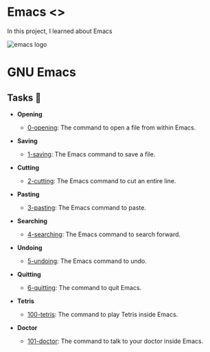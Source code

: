 # Emacs <<project--946>>

In this project, I learned about Emacs
<p>
  <img
   src="https://www.gnu.org/software/emacs/images/emacs.png"
   alt="emacs logo">
   <h1>GNU Emacs</h1>
</p>

## Tasks :page_with_curl:

* **Opening**
  * [0-opening](./0-opening): The command to open a file from within Emacs.

* **Saving**
  * [1-saving](./1-saving): The Emacs command to save a file.

* **Cutting**
  * [2-cutting](./2-cutting): The Emacs command to cut an entire line.

* **Pasting**
  * [3-pasting](./3-pasting): The Emacs command to paste.

* **Searching**
  * [4-searching](4-searching): The Emacs command to search forward.

* **Undoing**
  * [5-undoing](./5-undoing): The Emacs command to undo.

* **Quitting**
  * [6-quitting](./6-quitting): The command to quit Emacs.

* **Tetris**
  * [100-tetris](./100-tetris): The command to play Tetris inside Emacs.

* **Doctor**
  * [101-doctor](./101-doctor): The command to talk to your doctor inside Emacs.